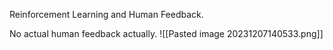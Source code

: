 Reinforcement Learning and Human Feedback.

No actual human feedback actually.
![[Pasted image 20231207140533.png]]
